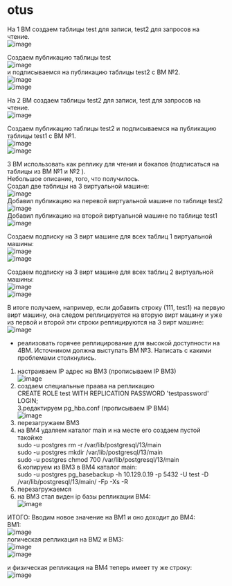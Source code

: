 # otus
На 1 ВМ создаем таблицы test для записи, test2 для запросов на   
чтение.   
![image](https://user-images.githubusercontent.com/108919955/185779128-2603b9c7-b761-4bde-9a81-148d5992cf3b.png)   
   
Создаем публикацию таблицы test    
![image](https://user-images.githubusercontent.com/108919955/185780110-97cb855b-8774-4923-865a-5047dd433a36.png)   
и подписываемся на публикацию таблицы test2 с ВМ №2.   
![image](https://user-images.githubusercontent.com/108919955/185781576-cc6476fd-b5a6-4705-a5cd-d40c3a8e2bf0.png)   
![image](https://user-images.githubusercontent.com/108919955/185781612-1261402d-1b6d-42b1-a804-b5e185edde07.png)    
   
На 2 ВМ создаем таблицы test2 для записи, test для запросов на   
чтение.   
![image](https://user-images.githubusercontent.com/108919955/185780063-5b509289-60e5-4883-9454-4f970814fb48.png)   
    
Создаем публикацию таблицы test2 и подписываемся на публикацию таблицы test1 с ВМ №1.   
![image](https://user-images.githubusercontent.com/108919955/185781716-8b1443fd-5e97-463f-b6cb-fdf577dba623.png)   
![image](https://user-images.githubusercontent.com/108919955/185781842-b5e6bc1e-7156-413e-ac47-ae53d4f3de31.png)   
    
3 ВМ использовать как реплику для чтения и бэкапов  (подписаться на таблицы из ВМ №1 и №2 ).    
Небольшое описание, того, что получилось.   
Создал две таблицы на 3 виртуальной машине:    
![image](https://user-images.githubusercontent.com/108919955/185782193-87442bb0-c4e8-4666-a6f7-3aac99648fb0.png)     
Добавил публикацию на перевой виртуальной машине по таблице test2  
![image](https://user-images.githubusercontent.com/108919955/185782328-0a6bcbb5-b36a-45a0-8382-cf6519e96018.png)   
Добавил публикацию на второй виртуальной машине по таблице test1   
![image](https://user-images.githubusercontent.com/108919955/185782721-49f722c5-95df-4b0b-b791-fdba81831782.png)   
   
Создаем подписку на 3 вирт машине для всех таблиц 1 виртуальной машины:   
![image](https://user-images.githubusercontent.com/108919955/185782488-8a2bd875-5b11-49a9-87ba-e52bc4843389.png)   
![image](https://user-images.githubusercontent.com/108919955/185782551-3840d7cb-d071-4720-8739-44d3c76af9d7.png)   
   
Создаем подписку на 3 вирт машине для всех таблиц 2 виртуальной машины:   
![image](https://user-images.githubusercontent.com/108919955/185782859-9c2c4742-a6ec-4388-b33c-dd3f0e2fba0b.png)   
![image](https://user-images.githubusercontent.com/108919955/185783115-6e495dd8-5947-4055-9bbd-ceaec091cb7d.png)   

В итоге получаем, например, если добавить строку (111, test1) на первую вирт машину, она следом реплицируется на вторую вирт машину и уже из первой и второй эти строки реплицируются на 3 вирт машине:   
![image](https://user-images.githubusercontent.com/108919955/185783540-f457eaa8-9af0-4b81-a058-348be9cec832.png)   
    
    

* реализовать горячее реплицирование для высокой доступности на   
4ВМ. Источником должна выступать ВМ №3. Написать с какими   
проблемами столкнулись.   

1. настраиваем IP адрес на ВМ3 (прописываем IP ВМ3)   
![image](https://user-images.githubusercontent.com/108919955/185798309-21218c5a-3904-4a67-ad92-5e98946509bf.png)   
2. создаем специальные праава на репликацию   
CREATE ROLE test WITH REPLICATION PASSWORD 'testpassword' LOGIN;   
3.редактируем pg_hba.conf (прописываем IP ВМ4)  
![image](https://user-images.githubusercontent.com/108919955/185798413-8dacf34e-01b1-401d-a4d6-49c0d7404cb0.png)   
4. перезагружаем ВМ3   
5. на ВМ4 удаляем каталог main и на месте его создаем пустой такойже  
sudo -u postgres rm -r /var/lib/postgresql/13/main  
sudo -u postgres mkdir /var/lib/postgresql/13/main  
sudo -u postgres chmod 700 /var/lib/postgresql/13/main  
6.копируем из ВМ3 в ВМ4 каталог main:    
sudo -u postgres pg_basebackup -h 10.129.0.19 -p 5432 -U test -D /var/lib/postgresql/13/main/ -Fp -Xs -R    
7. перезагружаемся   
8. на ВМ3 стал виден ip базы репликации ВМ4:   
![image](https://user-images.githubusercontent.com/108919955/185798650-2182d326-61ae-49de-afde-119ce7c73979.png)   
    
ИТОГО:
Вводим новое значение на ВМ1 и оно доходит до ВМ4:   
ВМ1:   
![image](https://user-images.githubusercontent.com/108919955/185799116-ea502d22-6f5b-46f7-94e1-f25a56d1542f.png)   
логическая репликация на ВМ2 и ВМ3:  
![image](https://user-images.githubusercontent.com/108919955/185799143-9038e09b-e2bd-4e6c-83f0-c50fd64eb830.png)   
![image](https://user-images.githubusercontent.com/108919955/185799170-1cd1e5b2-7d81-4631-b962-8f1db946cae6.png)   
   
и физическая репликация на ВМ4 теперь имеет ту же строку:   
![image](https://user-images.githubusercontent.com/108919955/185799240-061917ea-a330-4bad-82b9-2621c044173a.png)


 

  




